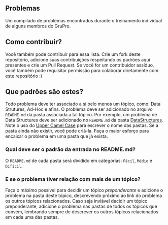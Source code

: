 ## Problemas

Um compilado de problemas encontrados durante o treinamento individual de alguns membros do GruPro.

## Como contribuir?

Você também pode contribuir para essa lista. Crie um fork deste repositório, adicione suas contribuições
respeitando os padrões aqui presentes e crie um Pull Request. Se você for um contribuidor assíduo, você
também pode requisitar permissão para colaborar diretamente com este repositório :)

## Que padrões são estes?

Todo problema deve ter associado a si pelo menos um tópico, como: Data Strutures, Ad-Hoc e afins.
O problema deve ser adicionado no arquivo `README.md` da pasta associada a tal tópico. Por exemplo,
um problema de Data Structures deve ser adicionado no `README.md` da pasta [DataStructures](DataStructures).
Note o uso do [Upper Camel Case](https://en.wikipedia.org/wiki/Camel_case) para escrever o nome das pastas.
Se a pasta ainda não existir, você pode criá-la. Faça o maior esforço para encaixar o problema em uma pasta
que já exista.

### Qual deve ser o padrão da entrada no README.md?

O `README.md` de cada pasta será dividido em categorias: `Fácil`, `Médio` e `Difícil`.

### E se o problema tiver relação com mais de um tópico?

Faça o máximo possível para decidir um tópico _preponderante_ e adicione o problema na pasta deste tópico,
descrevendo próximo ao link do problema os outros tópicos relacionados. Caso seja inviável decidir um tópico
preponderante, adicione o problema nas pastas de todos os tópicos que convém, lembrando sempre de descrever
os outros tópicos relacionados em cada uma das pastas.
